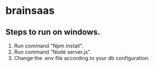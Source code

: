 # brainsaas

## Steps to run on windows.
1. Run command "Npm install".
2. Run command "Node server.js".
3. Change the .env file according to your db configuration.

